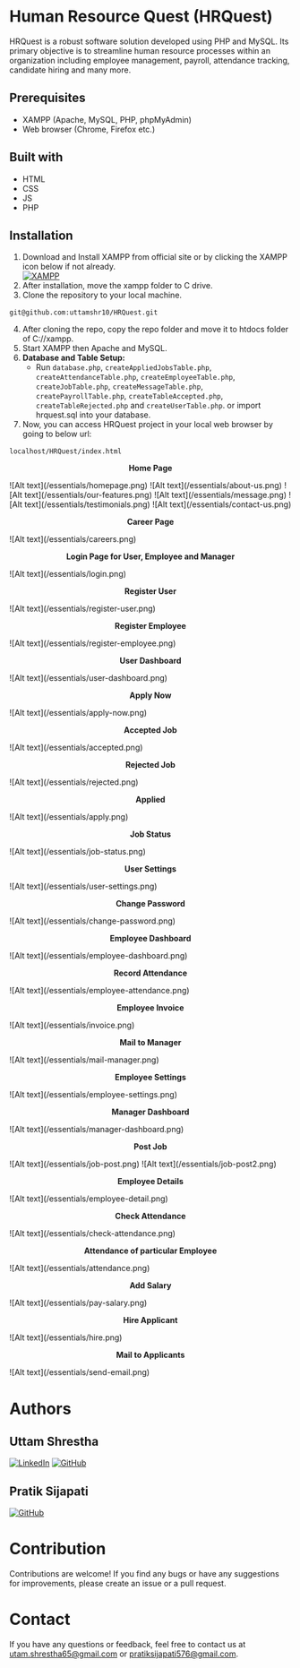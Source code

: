 # Human Resource Quest (HRQuest)
HRQuest is a robust software solution developed using PHP and MySQL. Its primary objective is to streamline human resource processes within an organization including employee management, payroll, attendance tracking, candidate hiring and many more.

## Prerequisites
- XAMPP (Apache, MySQL, PHP, phpMyAdmin)
- Web browser (Chrome, Firefox etc.)

## Built with
- HTML
- CSS
- JS
- PHP

## Installation
1. Download and Install XAMPP from official site or by clicking the XAMPP icon below if not already.
   <br>[![XAMPP](https://raw.githubusercontent.com/rdecarlo73/icons/master/xampp.ico)](https://www.apachefriends.org/download.html)
2. After installation, move the xampp folder to C drive.
3. Clone the repository to your local machine.
```
git@github.com:uttamshr10/HRQuest.git
```
4. After cloning the repo, copy the repo folder and move it to htdocs folder of C://xampp.
5. Start XAMPP then Apache and MySQL.
6. **Database and Table Setup:**
   - Run `database.php`, `createAppliedJobsTable.php`, `createAttendanceTable.php`, `createEmployeeTable.php`, `createJobTable.php`, `createMessageTable.php`,
     `createPayrollTable.php`, `createTableAccepted.php`, `createTableRejected.php` and `createUserTable.php`. or import hrquest.sql into your database.
7. Now, you can access HRQuest project in your local web browser by going to below url:
```
localhost/HRQuest/index.html
```
<p align="center"><b>Home Page</b></p>
![Alt text](/essentials/homepage.png)
![Alt text](/essentials/about-us.png)
![Alt text](/essentials/our-features.png)
![Alt text](/essentials/message.png)
![Alt text](/essentials/testimonials.png)
![Alt text](/essentials/contact-us.png)
<p align="center"><b>Career Page</b></p>
![Alt text](/essentials/careers.png)
<p align="center"><b>Login Page for User, Employee and Manager</b></p>
![Alt text](/essentials/login.png)
<p align="center"><b>Register User</b></p>
![Alt text](/essentials/register-user.png)
<p align="center"><b>Register Employee</b></p>
![Alt text](/essentials/register-employee.png)
<p align="center"><b>User Dashboard</b></p>
![Alt text](/essentials/user-dashboard.png)
<p align="center"><b>Apply Now</b></p>
![Alt text](/essentials/apply-now.png)
<p align="center"><b>Accepted Job</b></p>
![Alt text](/essentials/accepted.png)
<p align="center"><b>Rejected Job</b></p>
![Alt text](/essentials/rejected.png)
<p align="center"><b>Applied</b></p>
![Alt text](/essentials/apply.png)
<p align="center"><b>Job Status</b></p>
![Alt text](/essentials/job-status.png)
<p align="center"><b>User Settings</b></p>
![Alt text](/essentials/user-settings.png)
<p align="center"><b>Change Password</b></p>
![Alt text](/essentials/change-password.png)
<p align="center"><b>Employee Dashboard</b></p>
![Alt text](/essentials/employee-dashboard.png)
<p align="center"><b>Record Attendance</b></p>
![Alt text](/essentials/employee-attendance.png)
<p align="center"><b>Employee Invoice</b></p>
![Alt text](/essentials/invoice.png)
<p align="center"><b>Mail to Manager</b></p>
![Alt text](/essentials/mail-manager.png)
<p align="center"><b>Employee Settings</b></p>
![Alt text](/essentials/employee-settings.png)
<p align="center"><b>Manager Dashboard</b></p>
![Alt text](/essentials/manager-dashboard.png)
<p align="center"><b>Post Job</b></p>
![Alt text](/essentials/job-post.png)
![Alt text](/essentials/job-post2.png)
<p align="center"><b>Employee Details</b></p>
![Alt text](/essentials/employee-detail.png)
<p align="center"><b>Check Attendance</b></p>
![Alt text](/essentials/check-attendance.png)
<p align="center"><b>Attendance of particular Employee</b></p>
![Alt text](/essentials/attendance.png)
<p align="center"><b>Add Salary</b></p>
![Alt text](/essentials/pay-salary.png)
<p align="center"><b>Hire Applicant</b></p>
![Alt text](/essentials/hire.png)
<p align="center"><b>Mail to Applicants</b></p>
![Alt text](/essentials/send-email.png)

# Authors

## Uttam Shrestha
[![LinkedIn](https://img.shields.io/badge/-LinkedIn-blue?style=flat-square&logo=linkedin&logoColor=white)](www.linkedin.com/in/uttamshr)
[![GitHub](https://img.shields.io/badge/GitHub-%23121011.svg?style=for-the-badge&logo=github&logoColor=white)](https://github.com/uttamshr10)

## Pratik Sijapati
[![GitHub](https://img.shields.io/badge/GitHub-%23121011.svg?style=for-the-badge&logo=github&logoColor=white)](https://github.com/pratiksijapati)

# Contribution
Contributions are welcome! If you find any bugs or have any suggestions for improvements, please create an issue or a pull request.

# Contact
If you have any questions or feedback, feel free to contact us at utam.shrestha65@gmail.com or pratiksijapati576@gmail.com.
